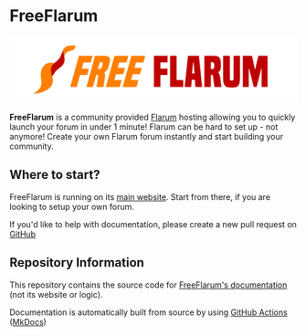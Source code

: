 # FreeFlarum

![FreeFlarum Logo](/images/freeflarum-logo.svg)

**FreeFlarum** is a community provided [Flarum](https://flarum.org) hosting allowing you to quickly launch your forum in under 1 minute! Flarum can be hard to set up - not anymore! Create your own Flarum forum instantly and start building your community.

## Where to start?

FreeFlarum is running on its [main website](https://freeflarum.com/). Start from there, if you are looking to setup your own forum.

If you'd like to help with documentation, please create a new pull request on [GitHub](https://github.com/Free-Flarum/freeflarum.com)

## Repository Information

This repository contains the source code for [FreeFlarum's documentation](https://docs.freeflarum.com/) (not its website or logic).

Documentation is automatically built from source by using [GitHub Actions](https://github.com/Free-Flarum/freeflarum.com/actions) ([MkDocs](https://mkdocs.org/))
